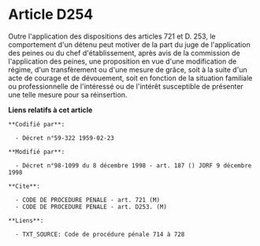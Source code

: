 # Article D254

Outre l'application des dispositions des articles 721 et D. 253, le comportement d'un détenu peut motiver de la part du juge
de l'application des peines ou du chef d'établissement, après avis de la commission de l'application des peines, une
proposition en vue d'une modification de régime, d'un transfèrement ou d'une mesure de grâce, soit à la suite d'un acte de
courage et de dévouement, soit en fonction de la situation familiale ou professionnelle de l'intéressé ou de l'intérêt
susceptible de présenter une telle mesure pour sa réinsertion.

**Liens relatifs à cet article**

	**Codifié par**:

	  - Décret n°59-322 1959-02-23

	**Modifié par**:

	  - Décret n°98-1099 du 8 décembre 1998 - art. 187 () JORF 9 décembre 1998

	**Cite**:

	  - CODE DE PROCEDURE PENALE - art. 721 (M)
	  - CODE DE PROCEDURE PENALE - art. D253. (M)

	**Liens**:

	  - TXT_SOURCE: Code de procédure pénale 714 à 728

